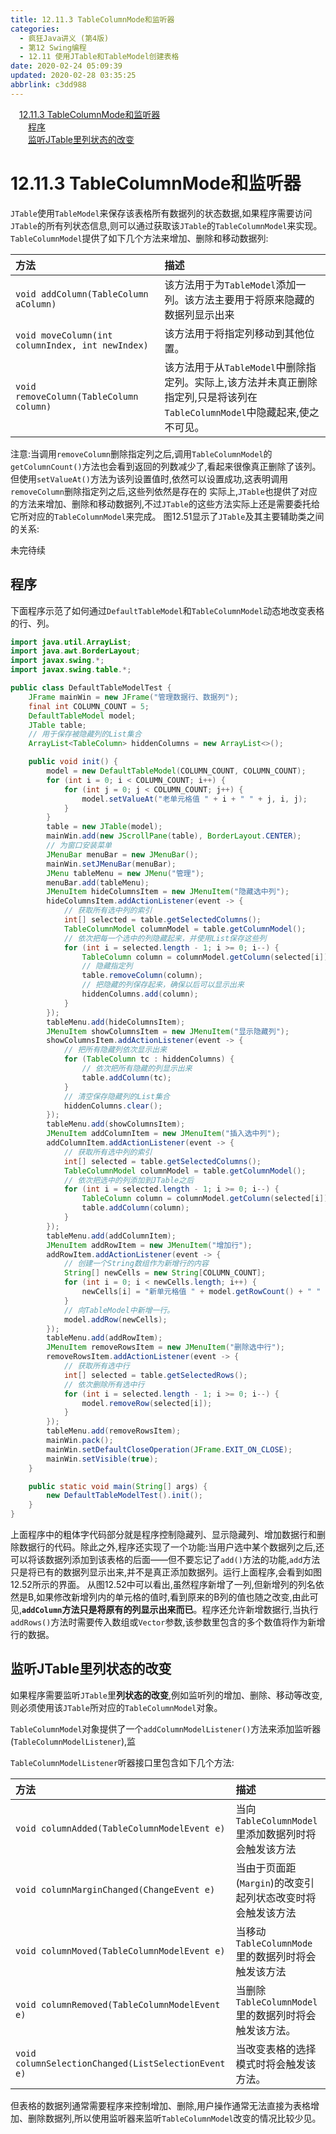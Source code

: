 ```yaml
---
title: 12.11.3 TableColumnMode和监听器
categories: 
  - 疯狂Java讲义 (第4版)
  - 第12 Swing编程
  - 12.11 使用JTable和TableModel创建表格
date: 2020-02-24 05:09:39
updated: 2020-02-28 03:35:25
abbrlink: c3dd988
---
```

<div id='my_toc'><a href="/JavaReadingNotes/c3dd988/#12-11-3-TableColumnMode和监听器" class="header_1">12.11.3 TableColumnMode和监听器</a>&nbsp;<br><a href="/JavaReadingNotes/c3dd988/#程序" class="header_2">程序</a>&nbsp;<br><a href="/JavaReadingNotes/c3dd988/#监听JTable里列状态的改变" class="header_2">监听JTable里列状态的改变</a>&nbsp;<br></div>
<style>.header_1{margin-left: 1em;}.header_2{margin-left: 2em;}.header_3{margin-left: 3em;}.header_4{margin-left: 4em;}.header_5{margin-left: 5em;}.header_6{margin-left: 6em;}</style>
<!--more-->
<script>if (navigator.platform.search('arm')==-1){document.getElementById('my_toc').style.display = 'none';}var e,p = document.getElementsByTagName('p');while (p.length>0) {e = p[0];e.parentElement.removeChild(e);}</script>

<!--end-->
# 12.11.3 TableColumnMode和监听器
`JTable`使用`TableModel`来保存该表格所有数据列的状态数据,如果程序需要访问`JTable`的所有列状态信息,则可以通过获取该`JTable`的`TableColumnModel`来实现。`TableColumnModel`提供了如下几个方法来增加、删除和移动数据列:

|方法|描述|
|:--|:--|
|`void addColumn(TableColumn aColumn)`|该方法用于为`TableModel`添加一列。该方法主要用于将原来隐藏的数据列显示出来|
|`void moveColumn(int columnIndex, int newIndex)`|该方法用于将指定列移动到其他位置。|
|`void removeColumn(TableColumn column)`|该方法用于从`TableModel`中删除指定列。实际上,该方法并未真正删除指定列,只是将该列在`TableColumnModel`中隐藏起来,使之不可见。|

注意:当调用`removeColumn`删除指定列之后,调用`TableColumnModel`的`getColumnCount()`方法也会看到返回的列数减少了,看起来很像真正删除了该列。但使用`setValueAt()`方法为该列设置值时,依然可以设置成功,这表明调用`removeColumn`删除指定列之后,这些列依然是存在的
实际上,`JTable`也提供了对应的方法来增加、删除和移动数据列,不过`JTable`的这些方法实际上还是需要委托给它所对应的`TableColumnModel`来完成。
图12.51显示了`JTable`及其主要辅助类之间的关系:

未完待续
## 程序
下面程序示范了如何通过`DefaultTableModel`和`TableColumnModel`动态地改变表格的行、列。
```java
import java.util.ArrayList;
import java.awt.BorderLayout;
import javax.swing.*;
import javax.swing.table.*;

public class DefaultTableModelTest {
    JFrame mainWin = new JFrame("管理数据行、数据列");
    final int COLUMN_COUNT = 5;
    DefaultTableModel model;
    JTable table;
    // 用于保存被隐藏列的List集合
    ArrayList<TableColumn> hiddenColumns = new ArrayList<>();

    public void init() {
        model = new DefaultTableModel(COLUMN_COUNT, COLUMN_COUNT);
        for (int i = 0; i < COLUMN_COUNT; i++) {
            for (int j = 0; j < COLUMN_COUNT; j++) {
                model.setValueAt("老单元格值 " + i + " " + j, i, j);
            }
        }
        table = new JTable(model);
        mainWin.add(new JScrollPane(table), BorderLayout.CENTER);
        // 为窗口安装菜单
        JMenuBar menuBar = new JMenuBar();
        mainWin.setJMenuBar(menuBar);
        JMenu tableMenu = new JMenu("管理");
        menuBar.add(tableMenu);
        JMenuItem hideColumnsItem = new JMenuItem("隐藏选中列");
        hideColumnsItem.addActionListener(event -> {
            // 获取所有选中列的索引
            int[] selected = table.getSelectedColumns();
            TableColumnModel columnModel = table.getColumnModel();
            // 依次把每一个选中的列隐藏起来，并使用List保存这些列
            for (int i = selected.length - 1; i >= 0; i--) {
                TableColumn column = columnModel.getColumn(selected[i]);
                // 隐藏指定列
                table.removeColumn(column);
                // 把隐藏的列保存起来，确保以后可以显示出来
                hiddenColumns.add(column);
            }
        });
        tableMenu.add(hideColumnsItem);
        JMenuItem showColumnsItem = new JMenuItem("显示隐藏列");
        showColumnsItem.addActionListener(event -> {
            // 把所有隐藏列依次显示出来
            for (TableColumn tc : hiddenColumns) {
                // 依次把所有隐藏的列显示出来
                table.addColumn(tc);
            }
            // 清空保存隐藏列的List集合
            hiddenColumns.clear();
        });
        tableMenu.add(showColumnsItem);
        JMenuItem addColumnItem = new JMenuItem("插入选中列");
        addColumnItem.addActionListener(event -> {
            // 获取所有选中列的索引
            int[] selected = table.getSelectedColumns();
            TableColumnModel columnModel = table.getColumnModel();
            // 依次把选中的列添加到JTable之后
            for (int i = selected.length - 1; i >= 0; i--) {
                TableColumn column = columnModel.getColumn(selected[i]);
                table.addColumn(column);
            }
        });
        tableMenu.add(addColumnItem);
        JMenuItem addRowItem = new JMenuItem("增加行");
        addRowItem.addActionListener(event -> {
            // 创建一个String数组作为新增行的内容
            String[] newCells = new String[COLUMN_COUNT];
            for (int i = 0; i < newCells.length; i++) {
                newCells[i] = "新单元格值 " + model.getRowCount() + " " + i;
            }
            // 向TableModel中新增一行。
            model.addRow(newCells);
        });
        tableMenu.add(addRowItem);
        JMenuItem removeRowsItem = new JMenuItem("删除选中行");
        removeRowsItem.addActionListener(event -> {
            // 获取所有选中行
            int[] selected = table.getSelectedRows();
            // 依次删除所有选中行
            for (int i = selected.length - 1; i >= 0; i--) {
                model.removeRow(selected[i]);
            }
        });
        tableMenu.add(removeRowsItem);
        mainWin.pack();
        mainWin.setDefaultCloseOperation(JFrame.EXIT_ON_CLOSE);
        mainWin.setVisible(true);
    }

    public static void main(String[] args) {
        new DefaultTableModelTest().init();
    }
}
```
上面程序中的粗体字代码部分就是程序控制隐藏列、显示隐藏列、增加数据行和删除数据行的代码。除此之外,程序还实现了一个功能:当用户选中某个数据列之后,还可以将该数据列添加到该表格的后面——但不要忘记了`add()`方法的功能,`add`方法只是将已有的数据列显示出来,并不是真正添加数据列。运行上面程序,会看到如图12.52所示的界面。
从图12.52中可以看出,虽然程序新增了一列,但新增列的列名依然是B,如果修改新增列内的单元格的值时,看到原来的B列的值也随之改变,由此可见,**`addColumn`方法只是将原有的列显示出来而已**。程序还允许新增数据行,当执行`addRows()`方法时需要传入数组或`Vector`参数,该参数里包含的多个数值将作为新增行的数据。
## 监听JTable里列状态的改变
如果程序需要监听`JTable`里**列状态的改变**,例如监听列的增加、删除、移动等改变,则必须使用该`JTable`所对应的`TableColumnModel`对象。

`TableColumnModel`对象提供了一个`addColumnModelListener()`方法来添加监听器(`TableColumnModelListener`),监

`TableColumnModelListener`听器接口里包含如下几个方法:

|方法|描述|
|:--|:--|
|`void columnAdded(TableColumnModelEvent e)`|当向`TableColumnModel`里添加数据列时将会触发该方法|
|`void columnMarginChanged(ChangeEvent e)`|当由于页面距(`Margin`)的改变引起列状态改变时将会触发该方法|
|`void columnMoved(TableColumnModelEvent e)`|当移动`TableColumnMode`里的数据列时将会触发该方法|
|`void columnRemoved(TableColumnModelEvent e)`|当删除`TableColumnModel`里的数据列时将会触发该方法。|
|`void columnSelectionChanged(ListSelectionEvent e)`|当改变表格的选择模式时将会触发该方法。|

但表格的数据列通常需要程序来控制增加、删除,用户操作通常无法直接为表格增加、删除数据列,所以使用监听器来监听`TableColumnModel`改变的情况比较少见。
